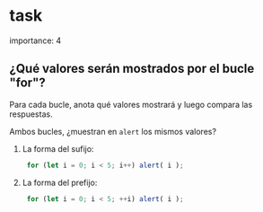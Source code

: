 # task

importance: 4

## ¿Qué valores serán mostrados por el bucle "for"?

Para cada bucle, anota qué valores mostrará y luego compara las respuestas.

Ambos bucles, ¿muestran en `alert` los mismos valores?

1. La forma del sufijo:

   ```javascript
    for (let i = 0; i < 5; i++) alert( i );
   ```

2. La forma del prefijo:

   ```javascript
    for (let i = 0; i < 5; ++i) alert( i );
   ```

